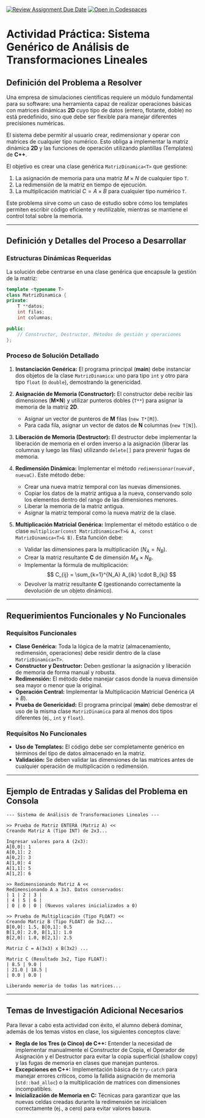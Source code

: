 [![Review Assignment Due Date](https://classroom.github.com/assets/deadline-readme-button-22041afd0340ce965d47ae6ef1cefeee28c7c493a6346c4f15d667ab976d596c.svg)](https://classroom.github.com/a/TICbghRr)
[![Open in Codespaces](https://classroom.github.com/assets/launch-codespace-2972f46106e565e64193e422d61a12cf1da4916b45550586e14ef0a7c637dd04.svg)](https://classroom.github.com/open-in-codespaces?assignment_repo_id=21084237)
# Actividad Práctica: Sistema Genérico de Análisis de Transformaciones Lineales

## Definición del Problema a Resolver

Una empresa de simulaciones científicas requiere un módulo fundamental para su software: una herramienta capaz de realizar operaciones básicas con matrices dinámicas **2D** cuyo tipo de datos (entero, flotante, doble) no está predefinido, sino que debe ser flexible para manejar diferentes precisiones numéricas.

El sistema debe permitir al usuario crear, redimensionar y operar con matrices de cualquier tipo numérico. Esto obliga a implementar la matriz dinámica **2D** y las funciones de operación utilizando plantillas (Templates) de **C++**.

El objetivo es crear una clase genérica `MatrizDinamica<T>` que gestione:

1. La asignación de memoria para una matriz $M \times N$ de cualquier tipo `T`.
2. La redimensión de la matriz en tiempo de ejecución.
3. La multiplicación matricial $C = A \times B$ para cualquier tipo numérico `T`.

Este problema sirve como un caso de estudio sobre cómo los templates permiten escribir código eficiente y reutilizable, mientras se mantiene el control total sobre la memoria.

---

## Definición y Detalles del Proceso a Desarrollar

### Estructuras Dinámicas Requeridas

La solución debe centrarse en una clase genérica que encapsule la gestión de la matriz:

```cpp
template <typename T>
class MatrizDinamica {
private:
    T **datos;
    int filas;
    int columnas;

public:
    // Constructor, Destructor, Métodos de gestión y operaciones
};
```

### Proceso de Solución Detallado

1. **Instanciación Genérica:** El programa principal (**main**) debe instanciar dos objetos de la clase `MatrizDinamica`: uno para tipo `int` y otro para tipo `float` (o `double`), demostrando la genericidad.

2. **Asignación de Memoria (Constructor):** El constructor debe recibir las dimensiones (**M×N**) y utilizar punteros dobles (`T**`) para asignar la memoria de la matriz **2D**.
    *   Asignar un vector de punteros de **M** filas (`new T*[M]`).
    *   Para cada fila, asignar un vector de datos de **N** columnas (`new T[N]`).
3.  **Liberación de Memoria (Destructor):** El destructor debe implementar la liberación de memoria en el orden inverso a la asignación (liberar las columnas y luego las filas) utilizando `delete[]` para prevenir fugas de memoria.
4. **Redimensión Dinámica:** Implementar el método `redimensionar(nuevaF, nuevaC)`. Este método debe:

    *   Crear una nueva matriz temporal con las nuevas dimensiones.
    *   Copiar los datos de la matriz antigua a la nueva, conservando solo los elementos dentro del rango de las dimensiones menores.
    *   Liberar la memoria de la matriz antigua.
    *   Asignar la matriz temporal como la nueva matriz de la clase.
5. **Multiplicación Matricial Genérica:** Implementar el método estático o de clase `multiplicar(const MatrizDinamica<T>& A, const MatrizDinamica<T>& B)`. Esta función debe:
    * Validar las dimensiones para la multiplicación ($N_A = N_B$​).
    *   Crear la matriz resultante **C** de dimensión $M_A \times N_B$.
    *   Implementar la fórmula de multiplicación:
        $$
        C_{ij} = \sum_{k=1}^{N_A} A_{ik} \cdot B_{kj}
        $$
    *   Devolver la matriz resultante **C** (gestionando correctamente la devolución de un objeto dinámico).

---

## Requerimientos Funcionales y No Funcionales

### Requisitos Funcionales

*   **Clase Genérica:** Toda la lógica de la matriz (almacenamiento, redimensión, operaciones) debe residir dentro de la clase `MatrizDinamica<T>`.
*   **Constructor y Destructor:** Deben gestionar la asignación y liberación de memoria de forma manual y robusta.
*   **Redimensión:** El método debe manejar casos donde la nueva dimensión sea mayor o menor que la original.
*   **Operación Central:** Implementar la Multiplicación Matricial Genérica ($A \times B$).
*   **Prueba de Genericidad:** El programa principal (**main**) debe demostrar el uso de la misma clase `MatrizDinamica` para al menos dos tipos diferentes (ej., `int` y `float`).

### Requisitos No Funcionales

*   **Uso de Templates:** El código debe ser completamente genérico en términos del tipo de datos almacenado en la matriz.
*   **Validación:** Se deben validar las dimensiones de las matrices antes de cualquier operación de multiplicación o redimensión.

---

## Ejemplo de Entradas y Salidas del Problema en Consola

```
--- Sistema de Análisis de Transformaciones Lineales ---

>> Prueba de Matriz ENTERA (Matriz A) <<
Creando Matriz A (Tipo INT) de 2x3...

Ingresar valores para A (2x3):
A[0,0]: 1
A[0,1]: 2
A[0,2]: 3
A[1,0]: 4
A[1,1]: 5
A[1,2]: 6

>> Redimensionando Matriz A <<
Redimensionando A a 3x3. Datos conservados:
| 1 | 2 | 3 |
| 4 | 5 | 6 |
| 0 | 0 | 0 | (Nuevos valores inicializados a 0)

>> Prueba de Multiplicación (Tipo FLOAT) <<
Creando Matriz B (Tipo FLOAT) de 3x2...
B[0,0]: 1.5, B[0,1]: 0.5
B[1,0]: 2.0, B[1,1]: 1.0
B[2,0]: 1.0, B[2,1]: 2.5

Matriz C = A(3x3) x B(3x2) ...

Matriz C (Resultado 3x2, Tipo FLOAT):
| 8.5 | 9.0 |
| 21.0 | 18.5 |
| 0.0 | 0.0 |

Liberando memoria de todas las matrices...
```

---

## Temas de Investigación Adicional Necesarios

Para llevar a cabo esta actividad con éxito, el alumno deberá dominar, además de los temas vistos en clase, los siguientes conceptos clave:

*   **Regla de los Tres (o Cinco) de C++:** Entender la necesidad de implementar manualmente el Constructor de Copia, el Operador de Asignación y el Destructor para evitar la copia superficial (shallow copy) y las fugas de memoria en clases que manejan punteros.
*   **Excepciones en C++:** Implementación básica de `try-catch` para manejar errores críticos, como la fallida asignación de memoria (`std::bad_alloc`) o la multiplicación de matrices con dimensiones incompatibles.
*   **Inicialización de Memoria en C:** Técnicas para garantizar que las nuevas celdas creadas durante la redimensión se inicialicen correctamente (ej., a cero) para evitar valores basura.

